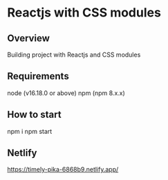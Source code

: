 
# Reactjs with CSS modules

## **Overview**

Building project with Reactjs and CSS modules

## **Requirements**

node (v16.18.0 or above)
npm (npm 8.x.x)

## **How to start**

npm i
npm start

## **Netlify**

https://timely-pika-6868b9.netlify.app/